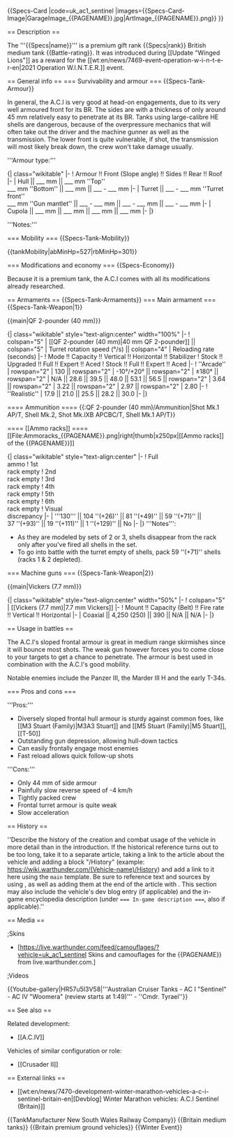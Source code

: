 {{Specs-Card
|code=uk_ac1_sentinel
|images={{Specs-Card-Image|GarageImage_{{PAGENAME}}.jpg|ArtImage_{{PAGENAME}}.png}}
}}

== Description ==
<!-- ''In the description, the first part should be about the history of the creation and combat usage of the vehicle, as well as its key features. In the second part, tell the reader about the ground vehicle in the game. Insert a screenshot of the vehicle, so that if the novice player does not remember the vehicle by name, he will immediately understand what kind of vehicle the article is talking about.'' -->
The '''{{Specs|name}}''' is a premium gift rank {{Specs|rank}} British medium tank {{Battle-rating}}. It was introduced during [[Update "Winged Lions"]] as a reward for the [[wt:en/news/7469-event-operation-w-i-n-t-e-r-en|2021 Operation W.I.N.T.E.R.]] event.

== General info ==
=== Survivability and armour ===
{{Specs-Tank-Armour}}
<!-- ''Describe armour protection. Note the most well protected and key weak areas. Appreciate the layout of modules as well as the number and location of crew members. Is the level of armour protection sufficient, is the placement of modules helpful for survival in combat? If necessary use a visual template to indicate the most secure and weak zones of the armour.'' -->
In general, the A.C.I is very good at head-on engagements, due to its very well armoured front for its BR. The sides are with a thickness of only around 45 mm relatively easy to penetrate at its BR. Tanks using large-calibre HE shells are dangerous, because of the overpressure mechanics that will often take out the driver and the machine gunner as well as the transmission. The lower front is quite vulnerable, if shot, the transmission will most likely break down, the crew won't take damage usually.

'''Armour type:''' <!-- The types of armour present on the vehicle and their general locations -->
<!-- Example: * Rolled homogeneous armour (Front, Side, Rear, Hull roof)
* Cast homogeneous armour (Turret, Transmission area) -->

{| class="wikitable"
|-
! Armour !! Front (Slope angle) !! Sides !! Rear !! Roof
|-
| Hull || ___ mm || ___ mm ''Top'' <br> ___ mm ''Bottom'' || ___ mm || ___ - ___ mm
|-
| Turret || ___ - ___ mm ''Turret front'' <br> ___ mm ''Gun mantlet'' || ___ - ___ mm || ___ - ___ mm || ___ - ___ mm
|-
| Cupola || ___ mm || ___ mm || ___ mm || ___ mm
|-
|}

'''Notes:''' <!-- Any additional notes which the user needs to be aware of -->
<!-- Example: * Suspension wheels are 20 mm thick, tracks are 30 mm thick, and torsion bars are 60 mm thick. -->

=== Mobility ===
{{Specs-Tank-Mobility}}
<!-- ''Write about the mobility of the ground vehicle. Estimate the specific power and manoeuvrability, as well as the maximum speed forwards and backwards.'' -->

{{tankMobility|abMinHp=527|rbMinHp=301}}

=== Modifications and economy ===
{{Specs-Economy}}

Because it is a premium tank, the A.C.I comes with all its modifications already researched.

== Armaments ==
{{Specs-Tank-Armaments}}
=== Main armament ===
{{Specs-Tank-Weapon|1}}
<!-- ''Give the reader information about the characteristics of the main gun. Assess its effectiveness in a battle based on the reloading speed, ballistics and the power of shells. Do not forget about the flexibility of the fire, that is how quickly the cannon can be aimed at the target, open fire on it and aim at another enemy. Add a link to the main article on the gun: <code><nowiki>{{main|Name of the weapon}}</nowiki></code>. Describe in general terms the ammunition available for the main gun. Give advice on how to use them and how to fill the ammunition storage.'' -->
{{main|QF 2-pounder (40 mm)}}

{| class="wikitable" style="text-align:center" width="100%"
|-
! colspan="5" | [[QF 2-pounder (40 mm)|40 mm QF 2-pounder]] || colspan="5" | Turret rotation speed (°/s) || colspan="4" | Reloading rate (seconds)
|-
! Mode !! Capacity !! Vertical !! Horizontal !! Stabilizer
! Stock !! Upgraded !! Full !! Expert !! Aced
! Stock !! Full !! Expert !! Aced
|-
! ''Arcade''
| rowspan="2" | 130 || rowspan="2" | -10°/+20° || rowspan="2" | ±180° || rowspan="2" | N/A || 28.6 || 39.5 || 48.0 || 53.1 || 56.5 || rowspan="2" | 3.64 || rowspan="2" | 3.22 || rowspan="2" | 2.97 || rowspan="2" | 2.80
|-
! ''Realistic''
| 17.9 || 21.0 || 25.5 || 28.2 || 30.0
|-
|}

==== Ammunition ====
{{:QF 2-pounder (40 mm)/Ammunition|Shot Mk.1 AP/T, Shell Mk.2, Shot Mk.IXB APCBC/T, Shell Mk.1 AP/T}}

==== [[Ammo racks]] ====
[[File:Ammoracks_{{PAGENAME}}.png|right|thumb|x250px|[[Ammo racks]] of the {{PAGENAME}}]]
<!-- '''Last updated: 2.13.0.105''' -->
{| class="wikitable" style="text-align:center"
|-
! Full<br>ammo
! 1st<br>rack empty
! 2nd<br>rack empty
! 3rd<br>rack empty
! 4th<br>rack empty
! 5th<br>rack empty
! 6th<br>rack empty
! Visual<br>discrepancy
|-
| '''130''' || 104&nbsp;''(+26)'' || 81&nbsp;''(+49)'' || 59&nbsp;''(+71)'' || 37&nbsp;''(+93)'' || 19&nbsp;''(+111)'' || 1&nbsp;''(+129)'' || No
|-
|}
'''Notes''':

* As they are modeled by sets of 2 or 3, shells disappear from the rack only after you've fired all shells in the set.
* To go into battle with the turret empty of shells, pack 59&nbsp;''(+71)'' shells (racks 1 & 2 depleted).

=== Machine guns ===
{{Specs-Tank-Weapon|2}}
<!-- ''Offensive and anti-aircraft machine guns not only allow you to fight some aircraft but also are effective against lightly armoured vehicles. Evaluate machine guns and give recommendations on its use.'' -->
{{main|Vickers (7.7 mm)}}

{| class="wikitable" style="text-align:center" width="50%"
|-
! colspan="5" | [[Vickers (7.7 mm)|7.7 mm Vickers]]
|-
! Mount !! Capacity (Belt) !! Fire rate !! Vertical !! Horizontal
|-
| Coaxial || 4,250 (250) || 390 || N/A || N/A
|-
|}

== Usage in battles ==
<!-- ''Describe the tactics of playing in the vehicle, the features of using vehicles in the team and advice on tactics. Refrain from creating a "guide" - do not impose a single point of view but instead give the reader food for thought. Describe the most dangerous enemies and give recommendations on fighting them. If necessary, note the specifics of the game in different modes (AB, RB, SB).'' -->
The A.C.I's sloped frontal armour is great in medium range skirmishes since it will bounce most shots. The weak gun however forces you to come close to your targets to get a chance to penetrate. The armour is best used in combination with the A.C.I's good mobility.

Notable enemies include the Panzer III, the Marder III H and the early T-34s.

=== Pros and cons ===
<!-- ''Summarise and briefly evaluate the vehicle in terms of its characteristics and combat effectiveness. Mark its pros and cons in a bulleted list. Try not to use more than 6 points for each of the characteristics. Avoid using categorical definitions such as "bad", "good" and the like - use substitutions with softer forms such as "inadequate" and "effective".'' -->

'''Pros:'''

* Diversely sloped frontal hull armour is sturdy against common foes, like [[M3 Stuart (Family)|M3A3 Stuart]] and [[M5 Stuart (Family)|M5 Stuart]], [[T-50]]
* Outstanding gun depression, allowing hull-down tactics
* Can easily frontally engage most enemies
* Fast reload allows quick follow-up shots

'''Cons:'''

* Only 44 mm of side armour
* Painfully slow reverse speed of -4 km/h
* Tightly packed crew
* Frontal turret armour is quite weak
* Slow acceleration

== History ==
<!-- ''Describe the history of the creation and combat usage of the vehicle in more detail than in the introduction. If the historical reference turns out to be too long, take it to a separate article, taking a link to the article about the vehicle and adding a block "/History" (example: <nowiki>https://wiki.warthunder.com/(Vehicle-name)/History</nowiki>) and add a link to it here using the <code>main</code> template. Be sure to reference text and sources by using <code><nowiki><ref></ref></nowiki></code>, as well as adding them at the end of the article with <code><nowiki><references /></nowiki></code>. This section may also include the vehicle's dev blog entry (if applicable) and the in-game encyclopedia description (under <code><nowiki>=== In-game description ===</nowiki></code>, also if applicable).'' -->
''Describe the history of the creation and combat usage of the vehicle in more detail than in the introduction. If the historical reference turns out to be too long, take it to a separate article, taking a link to the article about the vehicle and adding a block "/History" (example: <nowiki>https://wiki.warthunder.com/(Vehicle-name)/History</nowiki>) and add a link to it here using the <code>main</code> template. Be sure to reference text and sources by using <code><nowiki><ref></ref></nowiki></code>, as well as adding them at the end of the article with <code><nowiki><references /></nowiki></code>. This section may also include the vehicle's dev blog entry (if applicable) and the in-game encyclopedia description (under <code><nowiki>=== In-game description ===</nowiki></code>, also if applicable).''

== Media ==
<!-- ''Excellent additions to the article would be video guides, screenshots from the game, and photos.'' -->

;Skins

* [https://live.warthunder.com/feed/camouflages/?vehicle=uk_ac1_sentinel Skins and camouflages for the {{PAGENAME}} from live.warthunder.com.]

;Videos

{{Youtube-gallery|HR57u5I3V58|'''Australian Cruiser Tanks - AC I "Sentinel" - AC IV "Woomera" (review starts at 1:49)''' - ''Cmdr. Tyrael''}}

== See also ==
<!-- ''Links to the articles on the War Thunder Wiki that you think will be useful for the reader, for example:''
* ''reference to the series of the vehicles;''
* ''links to approximate analogues of other nations and research trees.'' -->
Related development:

* [[A.C.IV]]

Vehicles of similar configuration or role:

* [[Crusader II]]

== External links ==
<!-- ''Paste links to sources and external resources, such as:''
* ''topic on the official game forum;''
* ''other literature.'' -->

* [[wt:en/news/7470-development-winter-marathon-vehicles-a-c-i-sentinel-britain-en|[Devblog] Winter Marathon vehicles: A.C.I Sentinel (Britain)]]

{{TankManufacturer New South Wales Railway Company}}
{{Britain medium tanks}}
{{Britain premium ground vehicles}}
{{Winter Event}}